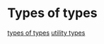 # Types of types

[types of types](https://www.typescriptlang.org/docs/handbook/2/types-from-types.html)
[utility types](https://www.typescriptlang.org/docs/handbook/utility-types.html)
